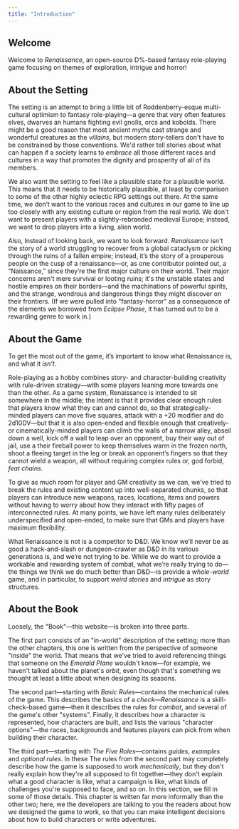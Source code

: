 ```yaml
---
title: "Introduction"
---
```


## Welcome

Welcome to *Renaissance*, an open-source D%-based fantasy role-playing game focusing on themes of exploration, intrigue and horror!

## About the Setting

The setting is an attempt to bring a little bit of Roddenberry-esque multi-cultural optimism to fantasy role-playing—a genre that very often features elves, dwarves an humans fighting evil gnolls, orcs and kobolds.
There might be a good reason that most ancient myths cast strange and wonderful creatures as the *villains*, but modern story-tellers don't have to be constrained by those conventions.
We'd rather tell stories about what can happen if a society learns to *embrace* all those different races and cultures in a way that promotes the dignity and prosperity of all of its members.

We also want the setting to feel like a plausible state for a plausible world.
This means that it needs to be historically plausible, at least by comparison to some of the other highly eclectic RPG settings out there.
At the same time, we don’t want to the various races and cultures in our game to line up too closely with any existing culture or region from the real world.
We don't want to present players with a slightly-rebranded medieval Europe; instead, we want to drop players into a living, alien world.

Also, Instead of looking back, we want to look forward.
*Renaissance* isn't the story of a world struggling to recover from a global cataclysm or picking through the ruins of a fallen empire;
instead, it’s the story of a prosperous people on the cusp of a renaissance—or, as one contributor pointed out, a “Naissance,” since they’re the first major culture on their world.
Their major concerns aren't mere survival or looting ruins; it's the unstable states and hostile empires on their borders—and the machinations of powerful spirits, and the strange, wondrous and dangerous things they might discover on their frontiers.
(If we were pulled into "fantasy-horror" as a consequence of the elements we borrowed from *Eclipse Phase*, it has turned out to be a rewarding genre to work in.)

## About the Game

To get the most out of the game, it’s important to know what Renaissance is, and what it *isn’t*.

Role-playing as a hobby combines story- and character-building
creativity with rule-driven strategy—with some players leaning more
towards one than the other. As a game system, Renaissance is intended to
sit somewhere in the middle; the intent is that it provides clear enough
rules that players know what they can and cannot do, so that
strategically-minded players can move five squares, attack with a +20
modifier and do 2d10DV—but that it is also open-ended and flexible
enough that creatively- or cinematically-minded players can climb the
walls of a narrow alley, abseil down a well, kick off a wall to leap
over an opponent, buy their way out of jail, use a their fireball power
to keep themselves warm in the frozen north, shoot a fleeing target in
the leg or break an opponent’s fingers so that they cannot wield a
weapon, all without requiring complex rules or, god forbid, *feat
chains*.

To give as much room for player and GM creativity as we can, we’ve tried
to break the rules and existing content up into well-separated chunks,
so that players can introduce new weapons, races, locations, items and
powers without having to worry about how they interact with fifty pages
of interconnected rules. At many points, we have left many rules
deliberately underspecified and open-ended, to make sure that GMs and
players have maximum flexibility.

What Renaissance is not is a competitor to D\&D. We know we’ll never be
as good a hack-and-slash or dungeon-crawler as D\&D in its various
generations is, and we’re not trying to be. While we do want to provide
a workable and rewarding system of combat, what we’re really trying to
do—the things we think we do much better than D\&D—is provide a
*whole-world* game, and in particular, to support *weird stories* and
*intrigue* as story structures.

## About the Book

Loosely, the "Book"—this website—is broken into three parts.

The first part consists of an "in-world" description of the setting; more than the other chapters, this one is written from the perspective of someone "inside" the world.
That means that we've tried to avoid referencing things that someone on the *Emerald Plane* wouldn't know—for example, we haven't talked about the planet's *orbit*, even though that's something we thought at least a little about when designing its seasons.

The second part—starting with *Basic Rules*—contains the mechanical rules of the game.
This describes the basics of a *check*—*Renaissance* is a skill-check-based game—then it describes the rules for *combat*, and several of the game's other "systems".
Finally, it describes how a character is represented, how characters are built, and lists the various "character options"—the races, backgrounds and features players can pick from when building their character.

The third part—starting with *The Five Roles*—contains *guides*, *examples* and *optional rules*.
In these
The rules from the second part may completely describe how the game is supposed to work *mechanically*, but they don't really explain how they're all supposed to fit together—they don't explain what a good character is like, what a campaign is like, what kinds of challenges you're supposed to face, and so on.
In this section, we fill in some of those details.
This chapter is written far more informally than the other two; here, we the developers are talking to you the readers about how we designed the game to work, so that you can make intelligent decisions about how to build characters or write adventures.
